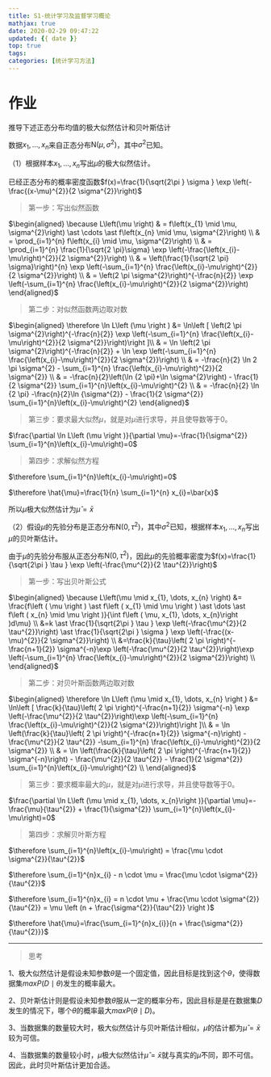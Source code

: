 ```yaml
---
title: S1-统计学习及监督学习概论
mathjax: true
date: 2020-02-29 09:47:22
updated: {{ date }}
top: true
tags:
categories: [统计学习方法]
---
```


# 作业

推导下述正态分布均值的极大似然估计和贝叶斯估计

数据$x_{1}, \dots, x_{n}$来自正态分布$\mathrm{N}\left(\mu, \sigma^{2}\right)$，其中$\sigma^{2}$已知。

（1）根据样本$x_{1}, \dots, x_{n}$写出$\mu$的极大似然估计。

已经正态分布的概率密度函数$f(x)=\frac{1}{\sqrt{2\pi } \sigma } \exp \left(-\frac{(x-\mu)^{2}}{2 \sigma^{2}}\right)$

> 第一步：写出似然函数

$\begin{aligned} 
\because L\left(\mu \right) & = f\left(x_{1} \mid \mu, \sigma^{2}\right) \ast \cdots \ast f\left(x_{n} \mid \mu, \sigma^{2}\right) \\
 & = \prod_{i=1}^{n} f\left(x_{i} \mid \mu, \sigma^{2}\right) \\
 & = \prod_{i=1}^{n} \frac{1}{\sqrt{2 \pi}\sigma} \exp \left(-\frac{\left(x_{i}-\mu\right)^{2}}{2 \sigma^{2}}\right) \\ 
 & = \left(\frac{1}{\sqrt{2 \pi} \sigma}\right)^{n} \exp \left(-\sum_{i=1}^{n} \frac{\left(x_{i}-\mu\right)^{2}}{2 \sigma^{2}}\right) \\
 & = \left(2 \pi \sigma^{2}\right)^{-\frac{n}{2}} \exp \left(-\sum_{i=1}^{n} \frac{\left(x_{i}-\mu\right)^{2}}{2 \sigma^{2}}\right)
\end{aligned}$

> 第二步：对似然函数两边取对数

$\begin{aligned} 
\therefore \ln L\left (\mu \right ) &= \ln\left [ \left(2 \pi \sigma^{2}\right)^{-\frac{n}{2}} \exp \left(-\sum_{i=1}^{n} \frac{\left(x_{i}-\mu\right)^{2}}{2 \sigma^{2}}\right)\right ]\\
 & = \ln \left(2 \pi \sigma^{2}\right)^{-\frac{n}{2}} + \ln \exp \left(-\sum_{i=1}^{n} \frac{\left(x_{i}-\mu\right)^{2}}{2 \sigma^{2}}\right) \\
 & = -\frac{n}{2} \ln 2 \pi \sigma^{2} - \sum_{i=1}^{n} \frac{\left(x_{i}-\mu\right)^{2}}{2 \sigma^{2}} \\
 & = -\frac{n}{2}\left(\ln {2 \pi}+\ln \sigma^{2}\right) - \frac{1}{2 \sigma^{2}} \sum_{i=1}^{n}\left(x_{i}-\mu\right)^{2} \\
 & = -\frac{n}{2} \ln {2 \pi} -\frac{n}{2}\ln {\sigma^{2}} - \frac{1}{2 \sigma^{2}} \sum_{i=1}^{n}\left(x_{i}-\mu\right)^{2}
\end{aligned}$

> 第三步：要求最大似然$\mu$，就是对$\mu$进行求导，并且使导数等于0。

$\frac{\partial \ln L\left (\mu \right )}{\partial \mu}=-\frac{1}{\sigma^{2}} \sum_{i=1}^{n}\left(x_{i}-\mu\right)=0$

> 第四步：求解似然方程

$\therefore \sum_{i=1}^{n}\left(x_{i}-\mu\right)=0$

$\therefore \hat{\mu}=\frac{1}{n} \sum_{i=1}^{n} x_{i}=\bar{x}$

所以$\mu$极大似然估计为$\hat{\mu}=\bar{x}$

（2）假设$\mu$的先验分布是正态分布$\mathrm{N}\left(0, \tau^{2}\right)$，其中$\sigma^{2}$已知，根据样本$x_{1}, \dots, x_{n}$写出$\mu$的贝叶斯估计。

由于$\mu$的先验分布服从正态分布$\mathrm{N}\left(0, \tau^{2}\right)$，因此$\mu$的先验概率密度为$f(x)=\frac{1}{\sqrt{2\pi } \tau } \exp \left(-\frac{\mu^{2}}{2 \tau^{2}}\right)$

> 第一步：写出贝叶斯公式

$\begin{aligned} 
\because L\left(\mu \mid x_{1}, \dots, x_{n} \right) &= \frac{f\left ( \mu \right ) \ast f\left ( x_{1} \mid \mu \right ) \ast \dots \ast f\left ( x_{n} \mid \mu \right )}{\int f\left ( \mu, x_{1}, \dots, x_{n}\right )d\mu} \\
 &=k \ast \frac{1}{\sqrt{2\pi } \tau } \exp \left(-\frac{\mu^{2}}{2 \tau^{2}}\right) \ast \frac{1}{\sqrt{2\pi } \sigma } \exp \left(-\frac{(x-\mu)^{2}}{2 \sigma^{2}}\right) \\
 &=\frac{k}{\tau}\left( 2 \pi \right)^{-\frac{n+1}{2}} \sigma^{-n}\exp \left(-\frac{\mu^{2}}{2 \tau^{2}}\right)\exp \left(-\sum_{i=1}^{n} \frac{\left(x_{i}-\mu\right)^{2}}{2 \sigma^{2}}\right) \\
\end{aligned}$

> 第二步：对贝叶斯函数两边取对数

$\begin{aligned} 
\therefore \ln L\left (\mu \mid x_{1}, \dots, x_{n} \right ) &= \ln\left [ \frac{k}{\tau}\left( 2 \pi \right)^{-\frac{n+1}{2}} \sigma^{-n} \exp \left(-\frac{\mu^{2}}{2 \tau^{2}}\right)\exp \left(-\sum_{i=1}^{n} \frac{\left(x_{i}-\mu\right)^{2}}{2 \sigma^{2}}\right)\right ]\\
 & = \ln \left(\frac{k}{\tau}\left( 2 \pi \right)^{-\frac{n+1}{2}} \sigma^{-n}\right) - \frac{\mu^{2}}{2 \tau^{2}} -\sum_{i=1}^{n} \frac{\left(x_{i}-\mu\right)^{2}}{2 \sigma^{2}} \\
 & = \ln \left(\frac{k}{\tau}\left( 2 \pi \right)^{-\frac{n+1}{2}} \sigma^{-n}\right) - \frac{\mu^{2}}{2 \tau^{2}} - \frac{1}{2 \sigma^{2}} \sum_{i=1}^{n}\left(x_{i}-\mu\right)^{2} \\
\end{aligned}$

> 第三步：要求概率最大的$\mu$，就是对$\mu$进行求导，并且使导数等于0。

$\frac{\partial \ln L\left (\mu \mid x_{1}, \dots, x_{n}\right )}{\partial \mu}=-\frac{\mu}{\tau^{2}} + \frac{1}{\sigma^{2}} \sum_{i=1}^{n}\left(x_{i}-\mu\right)=0$

> 第四步：求解贝叶斯方程

$\therefore \sum_{i=1}^{n}\left(x_{i}-\mu\right) = \frac{\mu \cdot \sigma^{2}}{\tau^{2}}$

$\therefore \sum_{i=1}^{n}x_{i} - n \cdot \mu = \frac{\mu \cdot \sigma^{2}}{\tau^{2}}$

$\therefore \sum_{i=1}^{n}x_{i} = n \cdot \mu + \frac{\mu \cdot \sigma^{2}}{\tau^{2}} = \mu \left (n + \frac{\sigma^{2}}{\tau^{2}} \right )$

$\therefore \hat{\mu}=\frac{\sum_{i=1}^{n}x_{i}}{n + \frac{\sigma^{2}}{\tau^{2}}}$

---

> 思考

1、极大似然估计是假设未知参数$\theta$是一个固定值，因此目标是找到这个$\theta$，使得数据集$maxP\left (D \mid \theta \right )$发生的概率最大。

2、贝叶斯估计则是假设未知参数$\theta$服从一定的概率分布，因此目标是是在数据集$D$发生的情况下，哪个$\theta$的概率最大$maxP\left (\theta \mid D \right )$。

3、当数据集的数量较大时，极大似然估计与贝叶斯估计相似，$\mu$的估计都为$\hat{\mu}=\bar{x}$较为可信。

4、当数据集的数量较小时，$\mu$极大似然估计$\hat{\mu}=\bar{x}$就与真实的$\hat{\mu}$不同，即不可信。因此，此时贝叶斯估计更加合适。
